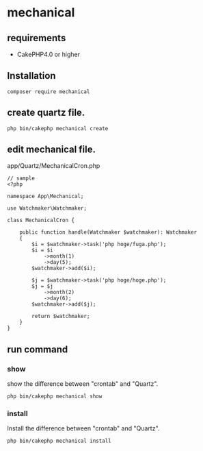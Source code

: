 # mechanical

## requirements

- CakePHP4.0 or higher

## Installation

```
composer require mechanical
```

## create quartz file.
```
php bin/cakephp mechanical create
```

## edit mechanical file.

app/Quartz/MechanicalCron.php
```
// sample
<?php

namespace App\Mechanical;

use Watchmaker\Watchmaker;

class MechanicalCron {

    public function handle(Watchmaker $watchmaker): Watchmaker
    {
        $i = $watchmaker->task('php hoge/fuga.php');
        $i = $i
            ->month(1)
            ->day(5);
        $watchmaker->add($i);

        $j = $watchmaker->task('php hoge/hoge.php');
        $j = $j
            ->month(2)
            ->day(6);
        $watchmaker->add($j);

        return $watchmaker;
    }
}
```

## run command

### show
show the difference between "crontab" and "Quartz".

```
php bin/cakephp mechanical show
```

### install
Install the difference between "crontab" and "Quartz".

```
php bin/cakephp mechanical install
```
